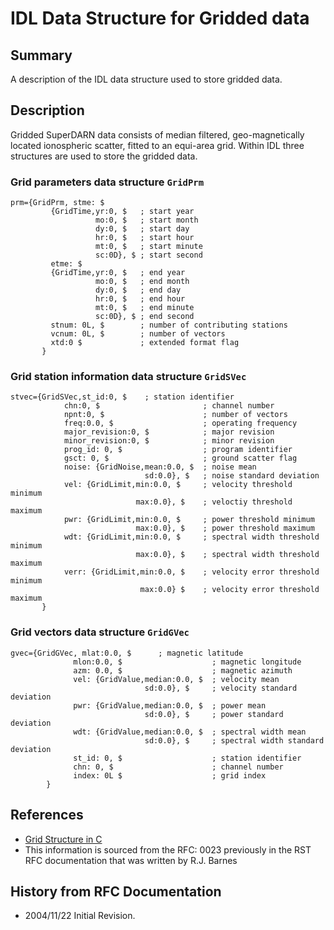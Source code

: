 <!--
(C) copyright 2020 VT SuperDARN, Virginia Polytechnic Institute & State University
author: Kevin Sterne
-->

# IDL Data Structure for Gridded data

## Summary

A description of the IDL data structure used to store gridded data.

## Description

Gridded SuperDARN data consists of median filtered, geo-magnetically located ionospheric scatter, fitted to an equi-area grid. Within IDL three structures are used to store the gridded data.

### Grid parameters data structure `GridPrm`
```
prm={GridPrm, stme: $
         {GridTime,yr:0, $   ; start year
                   mo:0, $   ; start month
                   dy:0, $   ; start day
                   hr:0, $   ; start hour
                   mt:0, $   ; start minute
                   sc:0D}, $ ; start second
         etme: $
         {GridTime,yr:0, $   ; end year
                   mo:0, $   ; end month
                   dy:0, $   ; end day
                   hr:0, $   ; end hour
                   mt:0, $   ; end minute
                   sc:0D}, $ ; end second
         stnum: 0L, $        ; number of contributing stations
         vcnum: 0L, $        ; number of vectors
         xtd:0 $             ; extended format flag
       }
```

### Grid station information data structure `GridSVec`
```
stvec={GridSVec,st_id:0, $    ; station identifier 
            chn:0, $                       ; channel number
            npnt:0, $                      ; number of vectors
            freq:0.0, $                    ; operating frequency
            major_revision:0, $            ; major revision 
            minor_revision:0, $            ; minor revision
            prog_id: 0, $                  ; program identifier
            gsct: 0, $                     ; ground scatter flag
            noise: {GridNoise,mean:0.0, $  ; noise mean
                              sd:0.0}, $   ; noise standard deviation
            vel: {GridLimit,min:0.0, $     ; velocity threshold minimum
                            max:0.0}, $    ; veloctiy threshold maximum
            pwr: {GridLimit,min:0.0, $     ; power threshold minimum
                            max:0.0}, $    ; power threshold maximum 
            wdt: {GridLimit,min:0.0, $     ; spectral width threshold minimum
                            max:0.0}, $    ; spectral width threshold maximum
            verr: {GridLimit,min:0.0, $    ; velocity error threshold minimum
                             max:0.0} $    ; velocity error threshold maximum
       }
```

### Grid vectors data structure <code>GridGVec</code></h4>
```
gvec={GridGVec, mlat:0.0, $      ; magnetic latitude
              mlon:0.0, $                    ; magnetic longitude
              azm: 0.0, $                    ; magnetic azimuth
              vel: {GridValue,median:0.0, $  ; velocity mean
                              sd:0.0}, $     ; velocity standard deviation
              pwr: {GridValue,median:0.0, $  ; power mean
                              sd:0.0}, $     ; power standard deviation
              wdt: {GridValue,median:0.0, $  ; spectral width mean
                              sd:0.0}, $     ; spectral width standard deviation
              st_id: 0, $                    ; station identifier
              chn: 0, $                      ; channel number
              index: 0L $                    ; grid index
        }
```

## References

- [Grid Structure in C](developers_guide/grid_struct_c.md)
- This information is sourced from the RFC: 0023 previously in the RST RFC documentation that was written by R.J. Barnes

## History from RFC Documentation

- 2004/11/22  Initial Revision.


